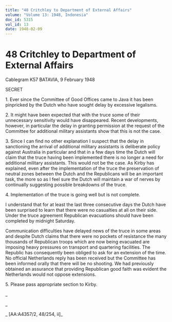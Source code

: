 ```yaml
---
title: "48 Critchley to Department of External Affairs"
volume: "Volume 13: 1948, Indonesia"
doc_id: 5315
vol_id: 13
date: 1948-02-09
---
```


# 48 Critchley to Department of External Affairs

Cablegram K57 BATAVIA, 9 February 1948

SECRET

1\. Ever since the Committee of Good Offices came to Java it has been pinpricked by the Dutch who have sought delay by excessive legalisms.

2\. It might have been expected that with the truce some of their unnecessary sensitivity would have disappeared. Recent developments, however, in particular the delay in granting permission at the request of the Committee for additional military assistants show that this is not the case.

3\. Since I can find no other explanation I suspect that the delay in sanctioning the arrival of additional military assistants is deliberate policy against Australia in particular and that in a few days time the Dutch will claim that the truce having been implemented there is no longer a need for additional military assistants. This would not be the case. As Kirby has explained, even after the implementation of the truce the preservation of neutral zones between the Dutch and the Republicans will be an important task, the more so as I feel sure the Dutch will maintain a war of nerves by continually suggesting possible breakdowns of the truce.

4\. Implementation of the truce is going well but is not complete.

I understand that for at least the last three consecutive days the Dutch have been surprised to learn that there were no casualties at all on their side. Under the truce agreement Republican evacuations should have been completed by midnight Saturday.

Communication difficulties have delayed news of the truce in some areas and despite Dutch claims that there were no pockets of resistance the many thousands of Republican troops which are now being evacuated are imposing heavy pressures on transport and quartering facilities. The Republic has consequently been obliged to ask for an extension of the time. No official Netherlands reply has been received but the Committee has been informed orally that there will be no shooting. We had previously obtained an assurance that providing Republican good faith was evident the Netherlands would not oppose extensions.

5\. Please pass appropriate section to Kirby.

_

_

_ [AA:A4357/2, 48/254, ii]_
